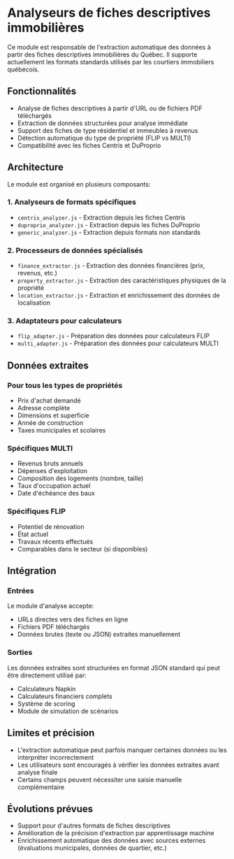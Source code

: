 # Analyseurs de fiches descriptives immobilières

Ce module est responsable de l'extraction automatique des données à partir des fiches descriptives immobilières du Québec. Il supporte actuellement les formats standards utilisés par les courtiers immobiliers québécois.

## Fonctionnalités

- Analyse de fiches descriptives à partir d'URL ou de fichiers PDF téléchargés
- Extraction de données structurées pour analyse immédiate
- Support des fiches de type résidentiel et immeubles à revenus
- Détection automatique du type de propriété (FLIP vs MULTI)
- Compatibilité avec les fiches Centris et DuProprio

## Architecture

Le module est organisé en plusieurs composants:

### 1. Analyseurs de formats spécifiques

- `centris_analyzer.js` - Extraction depuis les fiches Centris
- `duproprio_analyzer.js` - Extraction depuis les fiches DuProprio
- `generic_analyzer.js` - Extraction depuis formats non standards

### 2. Processeurs de données spécialisés

- `finance_extractor.js` - Extraction des données financières (prix, revenus, etc.)
- `property_extractor.js` - Extraction des caractéristiques physiques de la propriété
- `location_extractor.js` - Extraction et enrichissement des données de localisation

### 3. Adaptateurs pour calculateurs

- `flip_adapter.js` - Préparation des données pour calculateurs FLIP
- `multi_adapter.js` - Préparation des données pour calculateurs MULTI

## Données extraites

### Pour tous les types de propriétés

- Prix d'achat demandé
- Adresse complète
- Dimensions et superficie
- Année de construction
- Taxes municipales et scolaires

### Spécifiques MULTI

- Revenus bruts annuels
- Dépenses d'exploitation
- Composition des logements (nombre, taille)
- Taux d'occupation actuel
- Date d'échéance des baux

### Spécifiques FLIP

- Potentiel de rénovation
- État actuel
- Travaux récents effectués
- Comparables dans le secteur (si disponibles)

## Intégration

### Entrées

Le module d'analyse accepte:
- URLs directes vers des fiches en ligne
- Fichiers PDF téléchargés
- Données brutes (texte ou JSON) extraites manuellement

### Sorties

Les données extraites sont structurées en format JSON standard qui peut être directement utilisé par:
- Calculateurs Napkin
- Calculateurs financiers complets
- Système de scoring
- Module de simulation de scénarios

## Limites et précision

- L'extraction automatique peut parfois manquer certaines données ou les interpréter incorrectement
- Les utilisateurs sont encouragés à vérifier les données extraites avant analyse finale
- Certains champs peuvent nécessiter une saisie manuelle complémentaire

## Évolutions prévues

- Support pour d'autres formats de fiches descriptives
- Amélioration de la précision d'extraction par apprentissage machine
- Enrichissement automatique des données avec sources externes (évaluations municipales, données de quartier, etc.)
